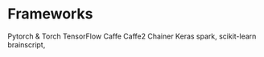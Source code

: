 # Frameworks

Pytorch & Torch
TensorFlow
Caffe
Caffe2
Chainer
Keras
spark, 
scikit-learn
brainscript,
